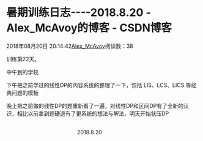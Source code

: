 # 暑期训练日志----2018.8.20 - Alex_McAvoy的博客 - CSDN博客





2018年08月20日 20:14:42[Alex_McAvoy](https://me.csdn.net/u011815404)阅读数：38








训练第22天。

中午到的学校

下午把之前学过的线性DP的内容系统的整理了一下，包括 LIS、LCS、LICS 等经典问题的模板

晚上把之前做的线性DP的题重新看了一遍，对线性DP和区间DP有了全新的认识，相比以前拿到题硬退有了更系统的想法与解法，明天开始状压DP

                                                                                                                                                                               2018.8.20



